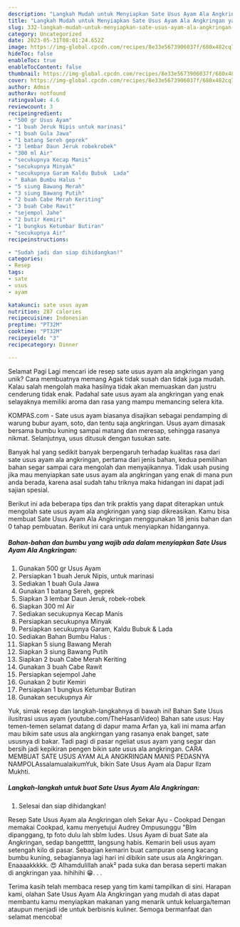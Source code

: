 ```yaml
---
description: "Langkah Mudah untuk Menyiapkan Sate Usus Ayam Ala Angkringan yang Lezat Sekali, Enak"
title: "Langkah Mudah untuk Menyiapkan Sate Usus Ayam Ala Angkringan yang Lezat Sekali, Enak"
slug: 332-langkah-mudah-untuk-menyiapkan-sate-usus-ayam-ala-angkringan-yang-lezat-sekali-enak
category: Uncategorized
date: 2023-05-31T08:01:24.652Z
image: https://img-global.cpcdn.com/recipes/8e33e5673906037f/680x482cq70/sate-usus-ayam-ala-angkringan-foto-resep-utama.jpg
hideToc: false
enableToc: true
enableTocContent: false
thumbnail: https://img-global.cpcdn.com/recipes/8e33e5673906037f/680x482cq70/sate-usus-ayam-ala-angkringan-foto-resep-utama.jpg
cover: https://img-global.cpcdn.com/recipes/8e33e5673906037f/680x482cq70/sate-usus-ayam-ala-angkringan-foto-resep-utama.jpg
author: Admin
authorAv: notfound
ratingvalue: 4.6
reviewcount: 3
recipeingredient:
- "500 gr Usus Ayam"
- "1 buah Jeruk Nipis untuk marinasi"
- "1 buah Gula Jawa"
- "1 batang Sereh geprek"
- "3 lembar Daun Jeruk robekrobek"
- "300 ml Air"
- "secukupnya Kecap Manis"
- "secukupnya Minyak"
- "secukupnya Garam Kaldu Bubuk  Lada"
- " Bahan Bumbu Halus "
- "5 siung Bawang Merah"
- "3 siung Bawang Putih"
- "2 buah Cabe Merah Keriting"
- "3 buah Cabe Rawit"
- "sejempol Jahe"
- "2 butir Kemiri"
- "1 bungkus Ketumbar Butiran"
- "secukupnya Air"
recipeinstructions:

- "Sudah jadi dan siap dihidangkan!"
categories:
- Resep
tags:
- sate
- usus
- ayam

katakunci: sate usus ayam 
nutrition: 287 calories
recipecuisine: Indonesian
preptime: "PT32M"
cooktime: "PT32M"
recipeyield: "3"
recipecategory: Dinner

---
```



Selamat Pagi Lagi mencari ide resep sate usus ayam ala angkringan yang unik? Cara membuatnya memang Agak tidak susah dan tidak juga mudah. Kalau salah mengolah maka hasilnya tidak akan memuaskan dan justru cenderung tidak enak. Padahal sate usus ayam ala angkringan yang enak selayaknya memiliki aroma dan rasa yang mampu memancing selera kita.


KOMPAS.com - Sate usus ayam biasanya disajikan sebagai pendamping di warung bubur ayam, soto, dan tentu saja angkringan. Usus ayam dimasak bersama bumbu kuning sampai matang dan meresap, sehingga rasanya nikmat. Selanjutnya, usus ditusuk dengan tusukan sate.

Banyak hal yang sedikit banyak berpengaruh terhadap kualitas rasa dari sate usus ayam ala angkringan, pertama dari jenis bahan, kedua pemilihan bahan segar sampai cara mengolah dan menyajikannya. Tidak usah pusing jika mau menyiapkan sate usus ayam ala angkringan yang enak di mana pun anda berada, karena asal sudah tahu triknya maka hidangan ini dapat jadi sajian spesial.


Berikut ini ada beberapa tips dan trik praktis yang dapat diterapkan untuk mengolah sate usus ayam ala angkringan yang siap dikreasikan. Kamu bisa membuat Sate Usus Ayam Ala Angkringan menggunakan 18 jenis bahan dan 0 tahap pembuatan. Berikut ini cara untuk menyiapkan hidangannya.

<!--inarticleads1-->

##### Bahan-bahan dan bumbu yang wajib ada dalam menyiapkan Sate Usus Ayam Ala Angkringan:

1. Gunakan 500 gr Usus Ayam
1. Persiapkan 1 buah Jeruk Nipis, untuk marinasi
1. Sediakan 1 buah Gula Jawa
1. Gunakan 1 batang Sereh, geprek
1. Siapkan 3 lembar Daun Jeruk, robek-robek
1. Siapkan 300 ml Air
1. Sediakan secukupnya Kecap Manis
1. Persiapkan secukupnya Minyak
1. Persiapkan secukupnya Garam, Kaldu Bubuk &amp; Lada
1. Sediakan  Bahan Bumbu Halus :
1. Siapkan 5 siung Bawang Merah
1. Siapkan 3 siung Bawang Putih
1. Siapkan 2 buah Cabe Merah Keriting
1. Gunakan 3 buah Cabe Rawit
1. Persiapkan sejempol Jahe
1. Gunakan 2 butir Kemiri
1. Persiapkan 1 bungkus Ketumbar Butiran
1. Gunakan secukupnya Air


Yuk, simak resep dan langkah-langkahnya di bawah ini! Bahan Sate Usus ilusitrasi usus ayam (youtube.com/TheHasanVideo) Bahan sate usus: Hay temen-temen selamat datang di dapur mama Arfan ya, kali ini mama arfan mau bikim sate usus ala angkirngan yang rasanya enak banget, sate ususnya di bakar. Tadi pagi di pasar ngeliat usus ayam yang segar dan bersih jadi kepikiran pengen bikin sate usus ala angkringan. CARA MEMBUAT SATE USUS AYAM ALA ANGKRINGAN MANIS PEDASNYA NAMPOLAssalamualaikumYuk, bikin Sate Usus Ayam ala Dapur Ilzam Mukhti. 

<!--inarticleads2-->

##### Langkah-langkah untuk buat Sate Usus Ayam Ala Angkringan:


1. Selesai dan siap dihidangkan!

Resep Sate Usus Ayam ala Angkringan oleh Sekar Ayu - Cookpad Dengan memakai Cookpad, kamu menyetujui Audrey Ompusunggu &#34;Blm dipanggang, tp foto dulu lah sblm ludes. Usus Ayam di buat Sate ala Angkringan, sedap bangettttt, langsung habis. Kemarin beli usus ayam setengah kilo di pasar. Sebagian kemarin buat campuran oseng kacang bumbu kuning, sebagiannya lagi hari ini dibikin sate usus ala Angkringan. Enaaaakkkkk. 😍 Alhamdulillah anak² pada suka dan berasa seperti makan di angkringan yaa. hihihihi 😁. . . 

Terima kasih telah membaca resep yang tim kami tampilkan di sini. Harapan kami, olahan Sate Usus Ayam Ala Angkringan yang mudah di atas dapat membantu kamu menyiapkan makanan yang menarik untuk keluarga/teman ataupun menjadi ide untuk berbisnis kuliner. Semoga bermanfaat dan selamat mencoba!
